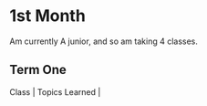# 1st Month

Am currently A junior, and so am taking 4 classes.

## Term One

Class | Topics Learned |
